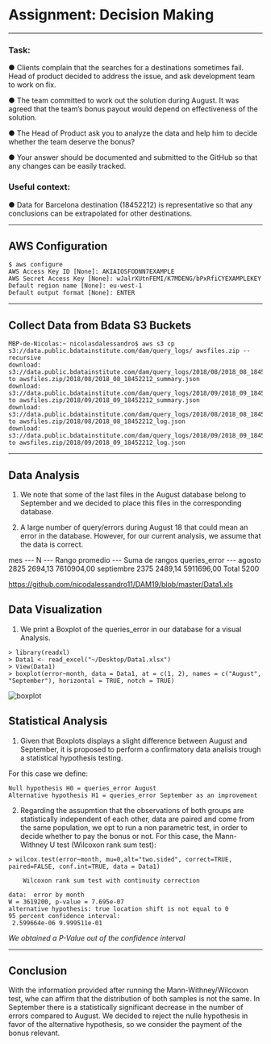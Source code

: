 # Assignment: Decision Making
___
### Task:    

● Clients complain that the searches for a destinations sometimes fail. Head of product decided to address
the issue, and ask development team to work on fix.

● The team committed to work out the solution during August. It was agreed that the team’s bonus payout
would depend on effectiveness of the solution.

● The Head of Product ask you to analyze the data and help him to decide whether the team deserve
the bonus?

● Your answer should be documented and submitted to the GitHub so that any changes can be easily
tracked.

### Useful context:

● Data for Barcelona destination (18452212) is representative so that any conclusions can be extrapolated
for other destinations.

___

## AWS Configuration
````
$ aws configure
AWS Access Key ID [None]: AKIAIOSFODNN7EXAMPLE
AWS Secret Access Key [None]: wJalrXUtnFEMI/K7MDENG/bPxRfiCYEXAMPLEKEY
Default region name [None]: eu-west-1
Default output format [None]: ENTER
````
___

## Collect Data from Bdata S3 Buckets
```
MBP-de-Nicolas:~ nicolasdalessandro$ aws s3 cp s3://data.public.bdatainstitute.com/dam/query_logs/ awsfiles.zip --recursive
download: s3://data.public.bdatainstitute.com/dam/query_logs/2018/08/2018_08_18452212_summary.json to awsfiles.zip/2018/08/2018_08_18452212_summary.json
download: s3://data.public.bdatainstitute.com/dam/query_logs/2018/09/2018_09_18452212_summary.json to awsfiles.zip/2018/09/2018_09_18452212_summary.json
download: s3://data.public.bdatainstitute.com/dam/query_logs/2018/08/2018_08_18452212_log.json to awsfiles.zip/2018/08/2018_08_18452212_log.json
download: s3://data.public.bdatainstitute.com/dam/query_logs/2018/09/2018_09_18452212_log.json to awsfiles.zip/2018/09/2018_09_18452212_log.json
```
___

## Data Analysis

1. We note that some of the last files in the August database belong to September and we decided to place this files in the corresponding database.

2. A large number of query/errors during August 18 that could mean an error in the database. However, for our current analysis, we assume that the data is correct.

mes --- N	--- Rango promedio	--- Suma de rangos
queries_error ---	agosto	2825	2694,13	7610904,00
	septiembre	2375	2489,14	5911696,00
	Total	5200		

https://github.com/nicodalessandro11/DAM19/blob/master/Data1.xls

## Data Visualization

1. We print a Boxplot of the queries_error in our database for a visual Analysis.

````
> library(readxl)
> Data1 <- read_excel("~/Desktop/Data1.xlsx")
> View(Data1)
> boxplot(error~month, data = Data1, at = c(1, 2), names = c("August", "September"), horizontal = TRUE, notch = TRUE)
````

![boxplot](https://github.com/nicodalessandro11/DAM19/blob/master/Rplot.png)


## Statistical Analysis

1. Given that Boxplots displays a slight difference between August and September, it is proposed to perform a confirmatory data analisis trough a statistical hypothesis testing.

For this case we define: 

	Null hypothesis H0 = queries_error August
	Alternative hypothesis H1 = queries_error September as an improvement

2. Regarding the assupmtion that the observations of both groups are statistically independent of each other, data are paired and come from the same population, we opt to run a non parametric test, in order to decide whether to pay the bonus or not. For this case, the Mann-Withney U test (Wilcoxon rank sum test):

````
> wilcox.test(error~month, mu=0,alt="two.sided", correct=TRUE, paired=FALSE, conf.int=TRUE, data = Data1)

	Wilcoxon rank sum test with continuity correction

data:  error by month
W = 3619200, p-value = 7.695e-07
alternative hypothesis: true location shift is not equal to 0
95 percent confidence interval:
 2.599664e-06 9.999511e-01
````

*We obtained a P-Value out of the confidence interval*

___

## Conclusion

With the information provided after running the Mann-Withney/Wilcoxon test, whe can affirm that the distribution of both samples is not the same. In September there is a statistically significant decrease in the number of errors compared to August. We decided to reject the nulle hypothesis in favor of the alternative hypothesis, so we consider the payment of the bonus relevant.	
						
						
						
						
						




